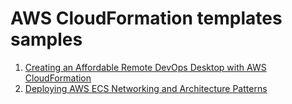 # AWS CloudFormation templates samples

1. [Creating an Affordable Remote DevOps Desktop with AWS CloudFormation](https://github.com/chilcano/affordable-remote-desktop/tree/master/resources/cloudformation)
2. [Deploying AWS ECS Networking and Architecture Patterns](https://github.com/chilcano/cfn-samples/tree/master/ECS/README.md)